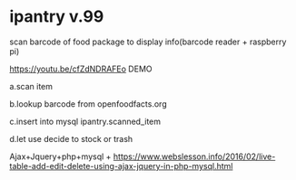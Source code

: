# ipantry v.99

scan barcode of food package to display info(barcode reader + raspberry pi)

https://youtu.be/cfZdNDRAFEo DEMO

a.scan item

b.lookup barcode from openfoodfacts.org

c.insert into mysql ipantry.scanned_item

d.let use decide to stock or trash

Ajax+Jquery+php+mysql + https://www.webslesson.info/2016/02/live-table-add-edit-delete-using-ajax-jquery-in-php-mysql.html
